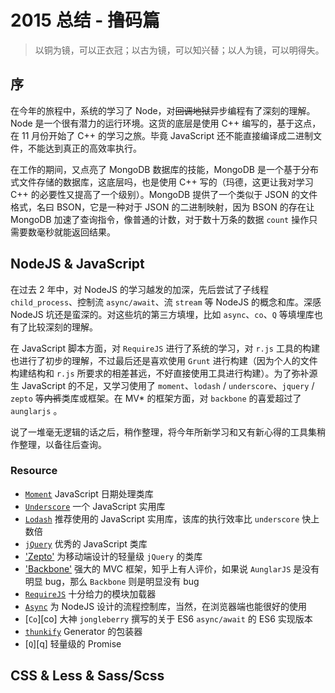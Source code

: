 2015 总结 - 撸码篇
==================

> 以铜为镜，可以正衣冠；以古为镜，可以知兴替；以人为镜，可以明得失。

## 序

在今年的旅程中，系统的学习了 Node，对~~回调地狱~~异步编程有了深刻的理解。Node 是一个很有潜力的运行环境。这货的底层是使用 C++ 编写的，基于这点，在 11 月份开始了 C++ 的学习之旅。毕竟 JavaScript 还不能直接编译成二进制文件，不能达到真正的高效率执行。

在工作的期间，又点亮了 MongoDB 数据库的技能，MongoDB 是一个基于分布式文件存储的数据库，这底层吗，也是使用 C++ 写的（玛德，这更让我对学习 C++ 的必要性又提高了一个级别）。MongoDB 提供了一个类似于 JSON 的文件格式，名曰 BSON，它是一种对于 JSON 的二进制映射，因为 BSON 的存在让 MongoDB 加速了查询指令，像普通的计数，对于数十万条的数据 `count` 操作只需要数毫秒就能返回结果。

## NodeJS & JavaScript

在过去 2 年中，对 NodeJS 的学习越发的加深，先后尝试了子线程 `child_process`、控制流 `async/await`、流 `stream` 等 NodeJS 的概念和库。深感 NodeJS 坑还是蛮深的。对这些坑的第三方填埋，比如 `async`、`co`、`Q` 等填埋库也有了比较深刻的理解。

在 JavaScript 脚本方面，对 `RequireJS` 进行了系统的学习，对 `r.js` 工具的构建也进行了初步的理解，不过最后还是喜欢使用 `Grunt` 进行构建（因为个人的文件构建结构和 `r.js` 所要求的相差甚远，不好直接使用工具进行构建）。为了弥补源生 JavaScript 的不足，又学习使用了 `moment`、`lodash` / `underscore`、`jquery` / `zepto` 等~~内裤~~类库或框架。在 MV* 的框架方面，对 `backbone` 的喜爱超过了 `aunglarjs` 。

说了一堆毫无逻辑的话之后，稍作整理，将今年所新学习和又有新心得的工具集稍作整理，以备往后查询。

### Resource

* [`Moment`][moment] JavaScript 日期处理类库
* [`Underscore`][underscore] 一个 JavaScript 实用库
* [`Lodash`][lodash] 推荐使用的 JavaScript 实用库，该库的执行效率比 `underscore` 快上数倍
* [`jQuery`][jquery] 优秀的 JavaScript 类库
* ['Zepto'][zepto] 为移动端设计的轻量级 `jQuery` 的类库
* ['Backbone'][backbone] 强大的 MVC 框架，知乎上有人评价，如果说 `AunglarJS` 是没有明显 bug，那么 `Backbone` 则是明显没有 bug
* [`RequireJS`][requirejs] 十分给力的模块加载器
* [`Async`][async] 为 NodeJS 设计的流程控制库，当然，在浏览器端也能很好的使用
* [`Co`][co] 大神 `jongleberry` 撰写的关于 ES6 `async/await` 的 ES6 实现版本
* [`thunkify`][thunkify] Generator 的包装器
* [`Q`][q] 轻量级的 Promise

## CSS & Less & Sass/Scss





[moment]: http://momentjs.com/
[underscore]: http://underscorejs.org/
[lodash]: https://lodash.com/
[jquery]: http://jquery.com/
[zepto]: http://zeptojs.com/
[backbone]: http://backbonejs.org/
[requirejs]: http://requirejs.org/
[async]: https://github.com/caolan/async
[thunkify]: https://www.npmjs.com/package/thunkify